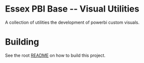 # Essex PBI Base -- Visual Utilities

A collection of utilities the development of powerbi custom visuals.

# Building
See the root [README](,./../README.md) on how to build this project.
